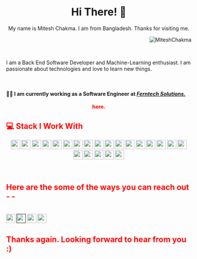 

<h1 align="center">Hi There! 👋 </h1>

<bold><p align="center">My name is Mitesh Chakma. I am from Bangladesh. Thanks for visiting me. </p> <p align="right"> <img src="https://komarev.com/ghpvc/?username=MiteshChakma" alt="MiteshChakma" /> </p></bold>
<br>

<p>
I am a Back End Software Developer and Machine-Learning enthusiast. 
I am passionate about technologies and love to learn new things.</p>

<br>

<h4> 🧑‍💼 I am currently working as a Software Engineer at <bold><i><a href="https://www.ferntechsolutions.com/">Ferntech Solutions.</a></i></bold></h4> 

<p align="center"><b style="color:red;> I am currently OPEN to new Opportunities</b></p>
<br>


<h2> 📝 You can find my updated resume <i><a href="https://github.com/MiteshChakma/MIteshChakma/blob/main/Mitesh%20Chakma_resume.pdf">here.</a></i></h2> 

<br>
<h2> 💻 Stack I Work With </h2>


<p align="center">
<img src="https://img.shields.io/badge/python-3776AB.svg?&style=for-the-badge&logo=python&logoColor=white" height="25"/>
<img src="https://img.shields.io/badge/Python-3776AB?style=for-the-badge&logo=python&logoColor=white" height="25"/>
<img src="https://img.shields.io/badge/javascript-F7DF1E.svg?&style=for-the-badge&logo=javascript&logoColor=white" height="25"/>
<img src="https://img.shields.io/badge/firebase-FFCA28.svg?&style=for-the-badge&logo=firebase&logoColor=white" height="25"/>
<img src="https://img.shields.io/badge/mysql-4479A1.svg?&style=for-the-badge&logo=mysql&logoColor=white" height="25"/>
<img src="https://img.shields.io/badge/PostgreSQL-316192?style=for-the-badge&logo=postgresql&logoColor=white" height="25"/>	
<img src="https://img.shields.io/badge/xampp-FB7A24.svg?&style=for-the-badge&logo=xampp&logoColor=white" height="25"/>
<img src="https://img.shields.io/badge/jupyter-F3631D.svg?&style=for-the-badge&logo=jupyter&logoColor=white" height="25"/>
<img src="https://img.shields.io/badge/anaconda-42B029.svg?&style=for-the-badge&logo=anaconda&logoColor=white" height="25"/>
<img src="https://img.shields.io/badge/VS%20Code-007ACC.svg?&style=for-the-badge&logo=visual-studio-code&logoColor=white" height="25"/>
<img src="https://img.shields.io/badge/sublime-FF9800.svg?&style=for-the-badge&logo=sublime-text&logoColor=white" height="25"/>
<img src="https://img.shields.io/badge/Flask-000000.svg?&style=for-the-badge&logo=flask&logoColor=white" height="25"/>
<img src="https://img.shields.io/badge/latex-008080.svg?&style=for-the-badge&logo=latex&logoColor=white" height="25"/>
<img src="https://img.shields.io/badge/sqlite-7CBEE4.svg?&style=for-the-badge&logo=sqlite&logoColor=white" height="25"/>
<img src="https://img.shields.io/badge/Django-092D1F.svg?&style=for-the-badge&logo=Django&logoColor=white" height="25"/>
<img src="https://img.shields.io/badge/DJANGO-REST-ff1709?style=for-the-badge&logo=django&logoColor=white&color=ff1709&labelColor=gray" height="25"/>
<img src="https://img.shields.io/badge/Docker-2CA5E0?style=for-the-badge&logo=docker&logoColor=white" height="25"/>
<img src="https://img.shields.io/badge/Postman-FF6C37?style=for-the-badge&logo=Postman&logoColor=white" height="25"/>
<img src="https://img.shields.io/badge/Git-F05032?style=for-the-badge&logo=git&logoColor=white" height="25"/>
<img src="https://img.shields.io/badge/Nginx-009639?style=for-the-badge&logo=nginx&logoColor=white" height="25"/>
<img src="https://img.shields.io/badge/Amazon AWS-{232F3E}?style=for-the-badge&logo=amazonaws&logoColor=white" height="25"/>
<img src="https://img.shields.io/badge/Digital_Ocean-0080FF?style=for-the-badge&logo=DigitalOcean&logoColor=white" height="25"/>
</p> 
<br>
<h2> Here are the some of the ways you can reach out - -</h2>
<br>
<a href="https://www.linkedin.com/in/mitesh-chakma/"> <img src="https://img.shields.io/badge/LinkedIn-0077B5?style=for-the-badge&logo=linkedin&logoColor=white" height="25"/></a>
<a href=""mailto:miteshchakma@gmail.com""><img src="https://img.shields.io/badge/Gmail-D14836?style=for-the-badge&logo=gmail&logoColor=white" height="25"/></a>
<a href="https://wa.me/8801673238021"><img src="https://img.shields.io/badge/WhatsApp-25D366?style=for-the-badge&logo=whatsapp&logoColor=white" height="25"/></a>
<a href="https://stackoverflow.com/users/3775790/mitesh"><img src="https://img.shields.io/badge/Stack_Overflow-FE7A16?style=for-the-badge&logo=stack-overflow&logoColor=white" height="25"/></a>

<br>

<h2> Thanks again. Looking forward to hear from you :) </h2>







